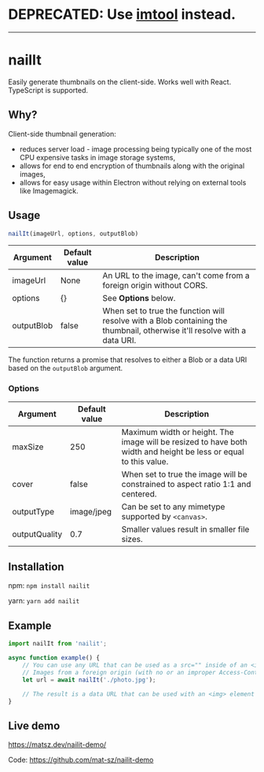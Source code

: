 # DEPRECATED: Use [imtool](https://github.com/mat-sz/imtool) instead.

----

# nailIt

Easily generate thumbnails on the client-side. Works well with React. TypeScript is supported.

## Why?

Client-side thumbnail generation:

* reduces server load - image processing being typically one of the most CPU expensive tasks in image storage systems,
* allows for end to end encryption of thumbnails along with the original images, 
* allows for easy usage within Electron without relying on external tools like Imagemagick.

## Usage

```js
nailIt(imageUrl, options, outputBlob)
```

| Argument      | Default value | Description                                                            |
|---------------|---------------|------------------------------------------------------------------------|
| imageUrl      | None          | An URL to the image, can't come from a foreign origin without CORS.    |
| options       | {}            | See **Options** below. |
| outputBlob    | false         | When set to true the function will resolve with a Blob containing the thumbnail, otherwise it'll resolve with a data URI. |

The function returns a promise that resolves to either a Blob or a data URI based on the `outputBlob` argument.

### Options

| Argument      | Default value | Description                                                            |
|---------------|---------------|------------------------------------------------------------------------|
| maxSize       | 250           | Maximum width or height. The image will be resized to have both width and height be less or equal to this value. |
| cover         | false         | When set to true the image will be constrained to aspect ratio 1:1 and centered. |
| outputType    | image/jpeg    | Can be set to any mimetype supported by `<canvas>`. |
| outputQuality | 0.7           | Smaller values result in smaller file sizes. |

## Installation

npm: `npm install nailit`

yarn: `yarn add nailit`

## Example

```js
import nailIt from 'nailit';

async function example() {
    // You can use any URL that can be used as a src="" inside of an <img> tag.
    // Images from a foreign origin (with no or an improper Access-Control-Allow-Origin configuration) will result in a SecurityError being thrown.
    let url = await nailIt('./photo.jpg');

    // The result is a data URL that can be used with an <img> element as well.
}
```

## Live demo

https://matsz.dev/nailit-demo/

Code: https://github.com/mat-sz/nailit-demo